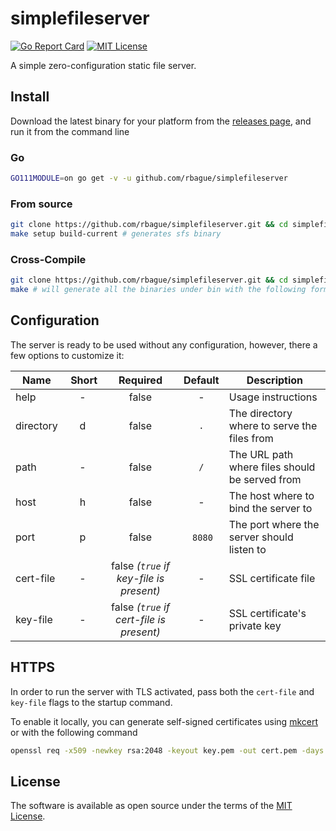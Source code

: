 # simplefileserver
[![Go Report Card](https://goreportcard.com/badge/github.com/rbague/simplefileserver)](https://goreportcard.com/report/github.com/rbague/simplefileserver)
[![MIT License](https://badgen.net/github/license/rbague/simplefileserver)](https://github.com/rbague/simplefileserver/blob/master/LICENSE)

A simple zero-configuration static file server.

## Install
Download the latest binary for your platform from the [releases page](https://github.com/rbague/simplefileserver/releases), and run it from the command line

### Go
```sh
GO111MODULE=on go get -v -u github.com/rbague/simplefileserver
```

### From source
```sh
git clone https://github.com/rbague/simplefileserver.git && cd simplefileserver
make setup build-current # generates sfs binary
```

### Cross-Compile
```sh
git clone https://github.com/rbague/simplefileserver.git && cd simplefileserver
make # will generate all the binaries under bin with the following format sfs-GOOS-GOARCH
```

## Configuration
The server is ready to be used without any configuration, however, there a few options to customize it:

Name | Short | Required | Default | Description
--- | :---: | :---: | :---: | ---
help | - | false | - | Usage instructions
directory | d | false | `.` | The directory where to serve the files from
path | - | false | `/` | The URL path where files should be served from
host | h | false | - | The host where to bind the server to
port | p | false | `8080` | The port where the server should listen to
cert-file | - | false *(`true` if key-file is present)* | - | SSL certificate file
key-file | - | false *(`true` if cert-file is present)* | - | SSL certificate's private key

## HTTPS
In order to run the server with TLS activated, pass both the `cert-file` and `key-file` flags to the startup command.

To enable it locally, you can generate self-signed certificates using [mkcert](https://github.com/filosottile/mkcert) or with the following command
```sh
openssl req -x509 -newkey rsa:2048 -keyout key.pem -out cert.pem -days 365
```

## License
The software is available as open source under the terms of the [MIT License](https://opensource.org/licenses/MIT).
